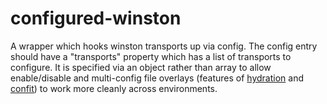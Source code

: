 configured-winston
==================

A wrapper which hooks winston transports up via config. The config entry should have a
"transports" property which has a list of transports to configure. It is specified via
an object rather than array to allow enable/disable and multi-config file overlays (features
of [hydration](https://github.com/gas-buddy/hydration)
 and [confit](https://github.com/krakenjs/confit)) to work more cleanly across environments.
